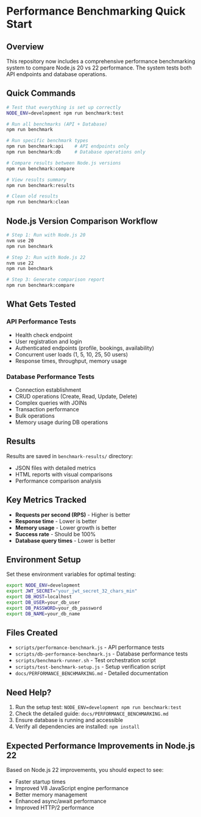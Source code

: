 # Performance Benchmarking Quick Start

## Overview

This repository now includes a comprehensive performance benchmarking system to compare Node.js 20 vs 22 performance. The system tests both API endpoints and database operations.

## Quick Commands

```bash
# Test that everything is set up correctly
NODE_ENV=development npm run benchmark:test

# Run all benchmarks (API + Database)
npm run benchmark

# Run specific benchmark types
npm run benchmark:api    # API endpoints only
npm run benchmark:db     # Database operations only

# Compare results between Node.js versions
npm run benchmark:compare

# View results summary
npm run benchmark:results

# Clean old results
npm run benchmark:clean
```

## Node.js Version Comparison Workflow

```bash
# Step 1: Run with Node.js 20
nvm use 20
npm run benchmark

# Step 2: Run with Node.js 22  
nvm use 22
npm run benchmark

# Step 3: Generate comparison report
npm run benchmark:compare
```

## What Gets Tested

### API Performance Tests
- Health check endpoint
- User registration and login
- Authenticated endpoints (profile, bookings, availability)
- Concurrent user loads (1, 5, 10, 25, 50 users)
- Response times, throughput, memory usage

### Database Performance Tests
- Connection establishment
- CRUD operations (Create, Read, Update, Delete)
- Complex queries with JOINs
- Transaction performance
- Bulk operations
- Memory usage during DB operations

## Results

Results are saved in `benchmark-results/` directory:
- JSON files with detailed metrics
- HTML reports with visual comparisons
- Performance comparison analysis

## Key Metrics Tracked

- **Requests per second (RPS)** - Higher is better
- **Response time** - Lower is better  
- **Memory usage** - Lower growth is better
- **Success rate** - Should be 100%
- **Database query times** - Lower is better

## Environment Setup

Set these environment variables for optimal testing:

```bash
export NODE_ENV=development
export JWT_SECRET="your_jwt_secret_32_chars_min"
export DB_HOST=localhost
export DB_USER=your_db_user
export DB_PASSWORD=your_db_password
export DB_NAME=your_db_name
```

## Files Created

- `scripts/performance-benchmark.js` - API performance tests
- `scripts/db-performance-benchmark.js` - Database performance tests  
- `scripts/benchmark-runner.sh` - Test orchestration script
- `scripts/test-benchmark-setup.js` - Setup verification script
- `docs/PERFORMANCE_BENCHMARKING.md` - Detailed documentation

## Need Help?

1. Run the setup test: `NODE_ENV=development npm run benchmark:test`
2. Check the detailed guide: `docs/PERFORMANCE_BENCHMARKING.md`
3. Ensure database is running and accessible
4. Verify all dependencies are installed: `npm install`

## Expected Performance Improvements in Node.js 22

Based on Node.js 22 improvements, you should expect to see:
- Faster startup times
- Improved V8 JavaScript engine performance
- Better memory management
- Enhanced async/await performance
- Improved HTTP/2 performance